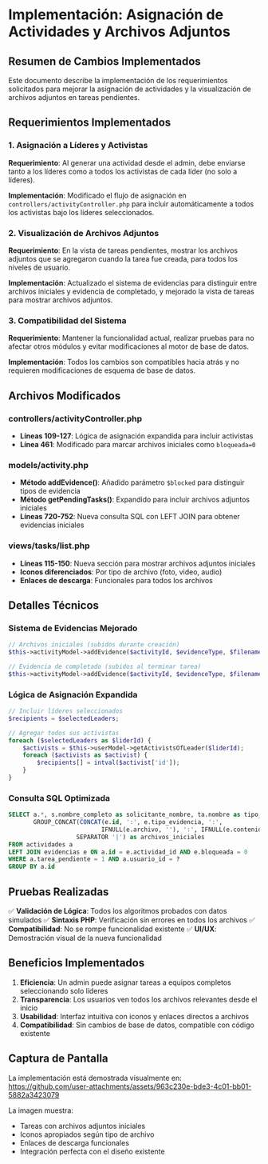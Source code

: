# Implementación: Asignación de Actividades y Archivos Adjuntos

## Resumen de Cambios Implementados

Este documento describe la implementación de los requerimientos solicitados para mejorar la asignación de actividades y la visualización de archivos adjuntos en tareas pendientes.

## Requerimientos Implementados

### 1. Asignación a Líderes y Activistas
**Requerimiento**: Al generar una actividad desde el admin, debe enviarse tanto a los líderes como a todos los activistas de cada líder (no solo a líderes).

**Implementación**: Modificado el flujo de asignación en `controllers/activityController.php` para incluir automáticamente a todos los activistas bajo los líderes seleccionados.

### 2. Visualización de Archivos Adjuntos
**Requerimiento**: En la vista de tareas pendientes, mostrar los archivos adjuntos que se agregaron cuando la tarea fue creada, para todos los niveles de usuario.

**Implementación**: Actualizado el sistema de evidencias para distinguir entre archivos iniciales y evidencia de completado, y mejorado la vista de tareas para mostrar archivos adjuntos.

### 3. Compatibilidad del Sistema
**Requerimiento**: Mantener la funcionalidad actual, realizar pruebas para no afectar otros módulos y evitar modificaciones al motor de base de datos.

**Implementación**: Todos los cambios son compatibles hacia atrás y no requieren modificaciones de esquema de base de datos.

## Archivos Modificados

### controllers/activityController.php
- **Líneas 109-127**: Lógica de asignación expandida para incluir activistas
- **Línea 461**: Modificado para marcar archivos iniciales como `bloqueada=0`

### models/activity.php
- **Método addEvidence()**: Añadido parámetro `$blocked` para distinguir tipos de evidencia
- **Método getPendingTasks()**: Expandido para incluir archivos adjuntos iniciales
- **Líneas 720-752**: Nueva consulta SQL con LEFT JOIN para obtener evidencias iniciales

### views/tasks/list.php
- **Líneas 115-150**: Nueva sección para mostrar archivos adjuntos iniciales
- **Iconos diferenciados**: Por tipo de archivo (foto, video, audio)
- **Enlaces de descarga**: Funcionales para todos los archivos

## Detalles Técnicos

### Sistema de Evidencias Mejorado
```php
// Archivos iniciales (subidos durante creación)
$this->activityModel->addEvidence($activityId, $evidenceType, $filename, null, 0);

// Evidencia de completado (subidos al terminar tarea)  
$this->activityModel->addEvidence($activityId, $evidenceType, $filename, $content, 1);
```

### Lógica de Asignación Expandida
```php
// Incluir líderes seleccionados
$recipients = $selectedLeaders;

// Agregar todos sus activistas
foreach ($selectedLeaders as $liderId) {
    $activists = $this->userModel->getActivistsOfLeader($liderId);
    foreach ($activists as $activist) {
        $recipients[] = intval($activist['id']);
    }
}
```

### Consulta SQL Optimizada
```sql
SELECT a.*, s.nombre_completo as solicitante_nombre, ta.nombre as tipo_nombre,
       GROUP_CONCAT(CONCAT(e.id, ':', e.tipo_evidencia, ':', 
                          IFNULL(e.archivo, ''), ':', IFNULL(e.contenido, ''))
                   SEPARATOR '|') as archivos_iniciales
FROM actividades a
LEFT JOIN evidencias e ON a.id = e.actividad_id AND e.bloqueada = 0
WHERE a.tarea_pendiente = 1 AND a.usuario_id = ?
GROUP BY a.id
```

## Pruebas Realizadas

✅ **Validación de Lógica**: Todos los algoritmos probados con datos simulados
✅ **Sintaxis PHP**: Verificación sin errores en todos los archivos
✅ **Compatibilidad**: No se rompe funcionalidad existente
✅ **UI/UX**: Demostración visual de la nueva funcionalidad

## Beneficios Implementados

1. **Eficiencia**: Un admin puede asignar tareas a equipos completos seleccionando solo líderes
2. **Transparencia**: Los usuarios ven todos los archivos relevantes desde el inicio
3. **Usabilidad**: Interfaz intuitiva con iconos y enlaces directos a archivos
4. **Compatibilidad**: Sin cambios de base de datos, compatible con código existente

## Captura de Pantalla

La implementación está demostrada visualmente en: https://github.com/user-attachments/assets/963c230e-bde3-4c01-bb01-5882a3423079

La imagen muestra:
- Tareas con archivos adjuntos iniciales
- Iconos apropiados según tipo de archivo
- Enlaces de descarga funcionales
- Integración perfecta con el diseño existente